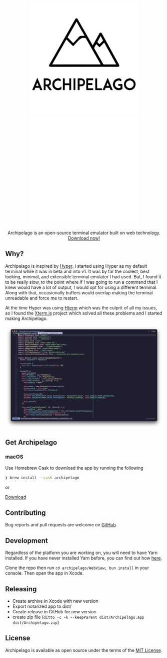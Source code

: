 <p align="center">
  <a href="https://github.com/npezza93/archipelago#gh-light-mode-only">
    <img src="https://raw.githubusercontent.com/npezza93/archipelago/main/.github/logo-light.svg#gh-light-mode-only" width="350">
  </a>

  <a href="https://github.com/npezza93/archipelago#gh-dark-mode-only">
    <img src="https://raw.githubusercontent.com/npezza93/archipelago/main/.github/logo-dark.svg#gh-dark-mode-only" width="350">
  </a>

  <p align="center">
    Archipelago is an open-source terminal emulator built on web technology.
    <br>
    <a href="https://github.com/npezza93/archipelago/releases/download/v6.0.0/Archipelago.zip">Download now!</a>
  </p>
</p>

## Why?

Archipelago is inspired by [Hyper](https://github.com/zeit/hyper). I
started using Hyper as my default terminal while it was in beta and into
v1. It was by far the coolest, best looking, minimal, and extensible
terminal emulator I had used. But, I found it to be really slow, to the
point where if I was going to run a command that I knew would have a lot of
output, I would opt for using a different terminal. Along with that,
occasionally buffers would overlap making the terminal unreadable and
force me to restart.

At the time Hyper was using [Hterm](https://github.com/chromium/hterm)
which was the culprit of all my issues, so I found the
[Xterm.js](https://xtermjs.org/) project which solved all these problems
and I started making Archipelago.

![Screenshot](https://raw.githubusercontent.com/npezza93/archipelago/main/.github/screenshot.png)

## Get Archipelago

### macOS

Use Homebrew Cask to download the app by running the following

```bash
❯ brew install --cask archipelago
```

or

[Download](https://archipelago-terminal.herokuapp.com/download/osx)

## Contributing

Bug reports and pull requests are welcome on [GitHub](https://github.com/npezza93/archipelago).

## Development

Regardless of the platform you are working on, you will need to have Yarn installed. If you have never installed Yarn before, you can find out how [here](https://yarnpkg.com/en/docs/install).

Clone the repo then run `cd archipelago/WebView; bun install` in your console.
Then open the app in Xcode.

## Releasing

- Create archive in Xcode with new version
- Export notarized app to dist/
- Create release in GitHub for new version
- create zip file (`ditto -c -k --keepParent dist/Archipelago.app
  dist/Archipelago.zip`)

## License

Archipelago is available as open source under the terms of the [MIT License](http://opensource.org/licenses/MIT).
